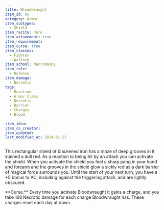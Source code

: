```yaml
---
title: Bloodwraught
item_id: 85
category: Armor
item_subtypes:
  - Shield
item_rarity: Rare
item_attunement: true
item_requirement:
item_curse: true
item_classes:
  - Fighter
  - Warlock
item_school: Necromancy
item_role:
  - Defense
item_damage:
  - Necrotic
tags:
  - Reaction
  - Armor Class
  - Necrotic
  - Barrier
  - Charges
  - Blood
  
item_idea:
item_co_creator:
item_updated:
last_modified_at: 2019-01-23
---
```


This rectangular shield of blackened iron has a maze of deep grooves in it stained a dull red.
As a reaction to being hit by an attack you can activate the shield. When you activate the shield you feel a sharp pang in your hand and forearm and the grooves in the shield glow a sickly red as a dark barrier of magical force surrounds you. Until the start of your next turn, you have a +5 bonus to AC, including against the triggering attack, and are lightly obscured.

<!--excerpt-->
<div class="curse">
**Curse.** Every time you activate Bloodwraught it gains a charge, and you take 1d8 Necrotic damage for each charge Bloodwraught has. These charges reset each day at dawn.
</div>
